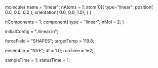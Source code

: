 molecule{
  name = "linear";
  nAtoms = 1;
  atom[0]{
     type="linear";
     position( 0.0, 0.0, 0.0 );
     orientation( 0.0, 0.0, 1.0);
  }
}

nComponents = 1;
component{
  type = "linear";
  nMol = 2;
}

initialConfig = "./linear.in";

forceField = "SHAPES";
targetTemp = 119.8;

ensemble = "NVE";
dt = 1.0;
runTime = 1e2;

sampleTime = 1;
statusTime = 1;
